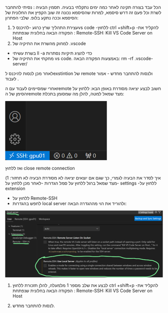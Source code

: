 הכל עבד בצורה תקינה לאחר כמה ימים נתקלתי בבעיה.
תסמין הבעיה : 
נסיתי להתחבר לשרת וכל פעם זה דרש סיסמא, למרות שהסיסמא נכונה זה שוב הקפיץ את החלונית של הסיסמא וככה נתקע בלופ.
שלבי הפתרון:
1) עצירת התהליך שרץ כרגע
-להיכנס לvs code
-ללחוץ ctrl +shift+p 
-להקליד את הפקודה הבאה בחלונית שנפתחת :
Remote-SSH: Kill VS Code Server on Host
2) למחוק מהשרת את התיקיה של .vscode 
- בשרת עשיתי ll -a  כדי להציג תיקיות נסתרות
-  מחקתי את התיקיה של vs code. באמצעות הפקודה הבאה:
 rm -rf .vscode-server/

לאחר מכן לנסות להיכנס לexstintion של remote ולנסות להתחבר מחדש - אמור לעבוד .

אחרי שמסיימים לעבוד עם הremote חשוב לבצע יציאה מסודרת באופן הבא:
ללחוץ על הסימן של הremote מצד שמאל למטה, להלן מה שמסומן בתכלת:

![alt text](image-1.png)

ואז ללחוץ close remote connection 

איך לסדר את הבעיה לגמרי, כך שגם אם יוצאים יציאה לא מסודרת הבעיה לא תחזור:
1)
 -מצד שמאל ברגל ללחוץ על סמל הגדרות
-לאחר מכן ללחוץ על settings
-ללחוץ על extension
- ללחוץ על Remote-SSH 
- לחפש בהגדרות local server ולהוריד את הוי מההגדרה הבאה:


![alt text](image-3.png)

1) לבצע את שלב מספר 1 מלמעלה, להלן תזכורת
ללחוץ ctrl +shift+p 
-להקליד את הפקודה הבאה בחלונית שנפתחת :
Remote-SSH: Kill VS Code Server on Host

1) לנסות להתחבר מחדש.


